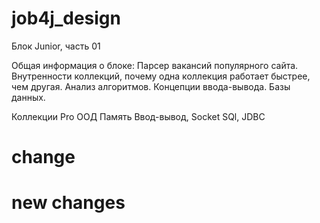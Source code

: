 # job4j_design

Блок Junior, часть 01

Общая информация о блоке:
Парсер вакансий популярного сайта. Внутренности коллекций, почему одна коллекция работает быстрее, чем другая. 
Анализ алгоритмов. Концепции ввода-вывода. Базы данных.

Коллекции Pro
ООД
Память
Ввод-вывод, Socket
SQl, JDBC

# change
# new changes
